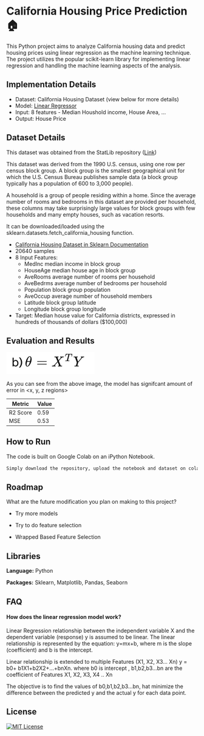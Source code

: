 # California Housing Price Prediction 🏠

This Python project aims to analyze California housing data and predict housing prices using linear regression as the machine learning technique. The project utilizes the popular scikit-learn library for implementing linear regression and handling the machine learning aspects of the analysis.


## Implementation Details

- Dataset: California Housing Dataset (view below for more details)
- Model: [Linear Regressor](https://scikit-learn.org/stable/modules/generated/sklearn.linear_model.LinearRegression.html)
- Input: 8 features - Median Houshold income, House Area, ...
- Output: House Price

## Dataset Details

This dataset was obtained from the StatLib repository ([Link](https://www.dcc.fc.up.pt/~ltorgo/Regression/cal_housing.html))

This dataset was derived from the 1990 U.S. census, using one row per census block group. A block group is the smallest geographical unit for which the U.S. Census Bureau publishes sample data (a block group typically has a population of 600 to 3,000 people).

A household is a group of people residing within a home. Since the average number of rooms and bedrooms in this dataset are provided per household, these columns may take surprisingly large values for block groups with few households and many empty houses, such as vacation resorts.

It can be downloaded/loaded using the sklearn.datasets.fetch_california_housing function.

- [California Housing Dataset in Sklearn Documentation](https://scikit-learn.org/stable/modules/generated/sklearn.datasets.fetch_california_housing.html)
- 20640 samples
- 8 Input Features: 
    - MedInc median income in block group
    - HouseAge median house age in block group
    - AveRooms average number of rooms per household
    - AveBedrms average number of bedrooms per household
    - Population block group population
    - AveOccup average number of household members
    - Latitude block group latitude
    - Longitude block group longitude
- Target: Median house value for California districts, expressed in hundreds of thousands of dollars ($100,000)


## Evaluation and Results
![alt text](https://github.com/123ofai/Demo-Project-Repo/blob/main/results/test.png)

As you can see from the above image, the model has signifcant amount of error in <x, y, z regions>

| Metric        | Value         |
| ------------- | ------------- |
| R2 Score      | 0.59          |
| MSE           | 0.53          | 


## How to Run

The code is built on Google Colab on an iPython Notebook. 

```bash
Simply download the repository, upload the notebook and dataset on colab, and hit play!
```


## Roadmap

What are the future modification you plan on making to this project?

- Try more models

- Try to do feature selection

- Wrapped Based Feature Selection


## Libraries 

**Language:** Python

**Packages:** Sklearn, Matplotlib, Pandas, Seaborn


## FAQ

#### How does the linear regression model work?

Linear Regression relationship between the independent variable X and the dependent variable (response) y is assumed to be linear. The linear relationship is represented by the equation: y=mx+b, where m is the slope (coefficient) and b is the intercept.

Linear relationship is extended to multiple Features (X1, X2, X3... Xn) y = b0+ b1X1+b2X2+...+bnXn. where b0 is intercept , b1,b2,b3...bn are the coefficient of Features X1, X2, X3, X4 .. Xn

The objective is to find the values of b0,b1,b2,b3...bn, hat minimize the difference between the predicted y and the actual y for each data point.



## License

[![MIT License](https://img.shields.io/badge/License-MIT-green.svg)](https://choosealicense.com/licenses/mit/)

